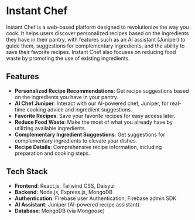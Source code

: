 # Instant Chef

Instant Chef is a web-based platform designed to revolutionize the way you cook. It helps users discover personalized recipes based on the ingredients they have in their pantry, with features such as an AI assistant (Juniper) to guide them, suggestions for complementary ingredients, and the ability to save their favorite recipes. Instant Chef also focuses on reducing food waste by promoting the use of existing ingredients.

## Features

- **Personalized Recipe Recommendations**: Get recipe suggestions based on the ingredients you have in your pantry.
- **AI Chef Juniper**: Interact with our AI-powered chef, Juniper, for real-time cooking advice and ingredient suggestions.
- **Favorite Recipes**: Save your favorite recipes for easy access later.
- **Reduce Food Waste**: Make the most of what you already have by utilizing available ingredients.
- **Complementary Ingredient Suggestions**: Get suggestions for complementary ingredients to elevate your dishes.
- **Recipe Details**: Comprehensive recipe information, including preparation and cooking steps.

## Tech Stack

- **Frontend**: React.js, Tailwind CSS, Daisyui
- **Backend**: Node.js, Express.js, MongoDB
- **Authentication**: Firebase user Authentication, Firebase admin SDK
- **AI Assistant**: Juniper (AI-powered recipe assistant)
- **Database**: MongoDB (via Mongoose)



